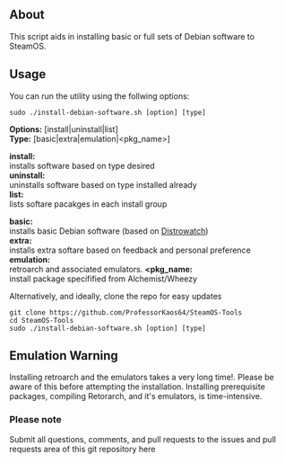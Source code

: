 ## About
This script aids in installing basic or full sets of Debian software
to SteamOS.
 
## Usage

You can run the utility using the follwing options:
```
sudo ./install-debian-software.sh [option] [type]
```
**Options:** [install|uninstall|list]  
**Type:** [basic|extra|emulation|<pkg_name>]

**install:**   
installs software based on type desired  
**uninstall:**   
uninstalls software based on type installed already  
**list:**   
lists softare pacakges in each install group  

**basic:**  
installs basic Debian software (based on [Distrowatch](http://distrowatch.com/table.php?distribution=debian))  
**extra:**  
installs extra softare based on feedback and personal preference  
**emulation:**  
retroarch and associated emulators. 
**<pkg_name:**  
install package specifified from Alchemist/Wheezy  

Alternatively, and ideally, clone the repo for easy updates
```
git clone https://github.com/ProfessorKaos64/SteamOS-Tools
cd SteamOS-Tools
sudo ./install-debian-software.sh [option] [type]
```

## Emulation Warning
Installing retroarch and the emulators takes a very long time!. Please be aware of this before attempting the installation. Installing prerequisite packages, compiling Retorarch, and it's emulators, is time-intensive.

### Please note

Submit all questions, comments, and pull requests to the issues and pull requests area of this git repository
 here
